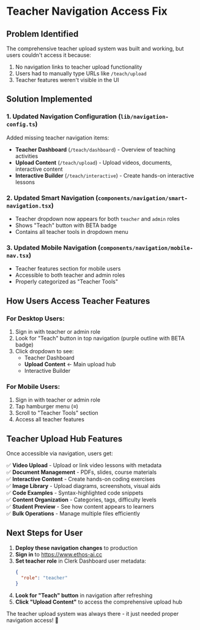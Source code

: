 # Teacher Navigation Access Fix

## Problem Identified
The comprehensive teacher upload system was built and working, but users couldn't access it because:
1. No navigation links to teacher upload functionality
2. Users had to manually type URLs like `/teach/upload`
3. Teacher features weren't visible in the UI

## Solution Implemented

### 1. Updated Navigation Configuration (`lib/navigation-config.ts`)
Added missing teacher navigation items:
- **Teacher Dashboard** (`/teach/dashboard`) - Overview of teaching activities
- **Upload Content** (`/teach/upload`) - Upload videos, documents, interactive content
- **Interactive Builder** (`/teach/interactive`) - Create hands-on interactive lessons

### 2. Updated Smart Navigation (`components/navigation/smart-navigation.tsx`)
- Teacher dropdown now appears for both `teacher` and `admin` roles
- Shows "Teach" button with BETA badge
- Contains all teacher tools in dropdown menu

### 3. Updated Mobile Navigation (`components/navigation/mobile-nav.tsx`)
- Teacher features section for mobile users
- Accessible to both teacher and admin roles
- Properly categorized as "Teacher Tools"

## How Users Access Teacher Features

### For Desktop Users:
1. Sign in with teacher or admin role
2. Look for "Teach" button in top navigation (purple outline with BETA badge)
3. Click dropdown to see:
   - Teacher Dashboard
   - **Upload Content** ← Main upload hub
   - Interactive Builder

### For Mobile Users:
1. Sign in with teacher or admin role  
2. Tap hamburger menu (≡)
3. Scroll to "Teacher Tools" section
4. Access all teacher features

## Teacher Upload Hub Features
Once accessible via navigation, users get:

✅ **Video Upload** - Upload or link video lessons with metadata  
✅ **Document Management** - PDFs, slides, course materials  
✅ **Interactive Content** - Create hands-on coding exercises  
✅ **Image Library** - Upload diagrams, screenshots, visual aids  
✅ **Code Examples** - Syntax-highlighted code snippets  
✅ **Content Organization** - Categories, tags, difficulty levels  
✅ **Student Preview** - See how content appears to learners  
✅ **Bulk Operations** - Manage multiple files efficiently  

## Next Steps for User
1. **Deploy these navigation changes** to production
2. **Sign in** to https://www.ethos-ai.cc
3. **Set teacher role** in Clerk Dashboard user metadata:
   ```json
   {
     "role": "teacher"
   }
   ```
4. **Look for "Teach" button** in navigation after refreshing
5. **Click "Upload Content"** to access the comprehensive upload hub

The teacher upload system was always there - it just needed proper navigation access! 🚀